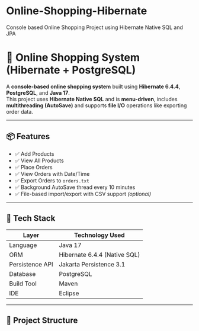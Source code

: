 # Online-Shopping-Hibernate
Console based Online Shopping Project using Hibernate Native SQL and JPA
# 🛒 Online Shopping System (Hibernate + PostgreSQL)

A **console-based online shopping system** built using **Hibernate 6.4.4**, **PostgreSQL**, and **Java 17**.  
This project uses **Hibernate Native SQL** and is **menu-driven**, includes **multithreading (AutoSave)** and supports **file I/O** operations like exporting order data.

---

## 📦 Features

- ✅ Add Products
- ✅ View All Products
- ✅ Place Orders
- ✅ View Orders with Date/Time
- ✅ Export Orders to `orders.txt`
- ✅ Background AutoSave thread every 10 minutes
- ✅ File-based import/export with CSV support *(optional)*

---

## 🧰 Tech Stack

| Layer            | Technology Used              |
|------------------|------------------------------|
| Language         | Java 17                      |
| ORM              | Hibernate 6.4.4 (Native SQL) |
| Persistence API  | Jakarta Persistence 3.1      |
| Database         | PostgreSQL                   |
| Build Tool       | Maven                        |
| IDE              | Eclipse                      |

---

## 📂 Project Structure

